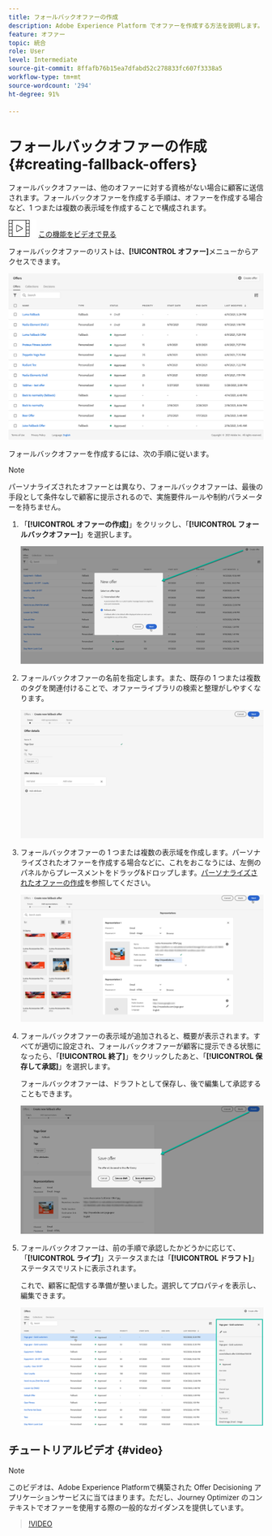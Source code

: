 ```yaml
---
title: フォールバックオファーの作成
description: Adobe Experience Platform でオファーを作成する方法を説明します。
feature: オファー
topic: 統合
role: User
level: Intermediate
source-git-commit: 8ffafb76b15ea7dfabd52c278833fc607f3338a5
workflow-type: tm+mt
source-wordcount: '294'
ht-degree: 91%

---
```


# フォールバックオファーの作成 {#creating-fallback-offers}

フォールバックオファーは、他のオファーに対する資格がない場合に顧客に送信されます。フォールバックオファーを作成する手順は、オファーを作成する場合など、1 つまたは複数の表示域を作成することで構成されます。

![](../../assets/do-not-localize/how-to-video.png) [この機能をビデオで見る](#video)

フォールバックオファーのリストは、**[!UICONTROL オファー]**&#x200B;メニューからアクセスできます。

![](../../assets/offers_list.png)

フォールバックオファーを作成するには、次の手順に従います。

>[!NOTE]
>
>パーソナライズされたオファーとは異なり、フォールバックオファーは、最後の手段として条件なしで顧客に提示されるので、実施要件ルールや制約パラメーターを持ちません。

1. 「**[!UICONTROL オファーの作成]**」をクリックし、「**[!UICONTROL フォールバックオファー]**」を選択します。

   ![](../../assets/create_fallback.png)

1. フォールバックオファーの名前を指定します。また、既存の 1 つまたは複数のタグを関連付けることで、オファーライブラリの検索と整理がしやすくなります。

   ![](../../assets/fallback_details.png)

1. フォールバックオファーの 1 つまたは複数の表示域を作成します。パーソナライズされたオファーを作成する場合などに、これをおこなうには、左側のパネルからプレースメントをドラッグ&amp;ドロップします。[パーソナライズされたオファーの作成](../offer-library/creating-personalized-offers.md)を参照してください。

   ![](../../assets/fallback_content.png)

1. フォールバックオファーの表示域が追加されると、概要が表示されます。すべてが適切に設定され、フォールバックオファーが顧客に提示できる状態になったら、「**[!UICONTROL 終了]**」をクリックしたあと、「**[!UICONTROL 保存して承認]**」を選択します。

   フォールバックオファーは、ドラフトとして保存し、後で編集して承認することもできます。

   ![](../../assets/fallback_review.png)

1. フォールバックオファーは、前の手順で承認したかどうかに応じて、「**[!UICONTROL ライブ]**」ステータスまたは「**[!UICONTROL ドラフト]**」ステータスでリストに表示されます。

   これで、顧客に配信する準備が整いました。選択してプロパティを表示し、編集できます。<!-- no suppression? -->

   ![](../../assets/fallback_created.png)

## チュートリアルビデオ {#video}

>[!NOTE]
>
>このビデオは、Adobe Experience Platformで構築された Offer Decisioning アプリケーションサービスに当てはまります。ただし、Journey Optimizer のコンテキストでオファーを使用する際の一般的なガイダンスを提供しています。

>[!VIDEO](https://video.tv.adobe.com/v/329383?quality=12)
